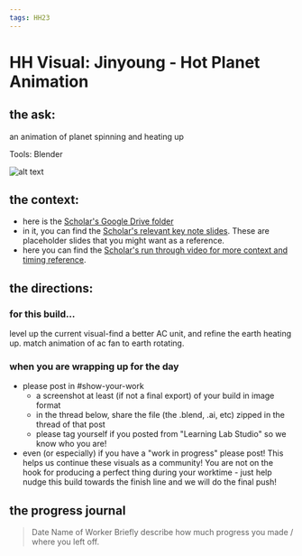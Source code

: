 ```yaml
---
tags: HH23
---
```


# HH Visual: Jinyoung - Hot Planet Animation
## the ask:
an animation of planet spinning and heating up

Tools: Blender

![alt text](https://files.slack.com/files-pri/T0HTW3H0V-F04U3Q7L6C9/image.png?pub_secret=58f95d0685)

## the context:
* here is the [Scholar's Google Drive folder](https://drive.google.com/drive/folders/1YqVPSJ2cP1y2ZTgnqwpJXVJgqArWTgoe)
* in it, you can find the [Scholar's relevant key note slides](https://drive.google.com/drive/folders/1N64lu5RepJ45gMCzE5OdPci3TM4HWfsq). These are placeholder slides that you might want as a reference.
* here you can find the [Scholar's run through video for more context and timing reference](https://drive.google.com/file/d/1q0UZ4dVez1swlUpIw3XYeKKmxRMkvZpo/view?usp=sharing).


## the directions:
### for this build...
level up the current visual-find a better AC unit, and refine the earth heating up. match animation of ac fan to earth rotating.

### when you are wrapping up for the day
* please post in #show-your-work
    * a screenshot at least (if not a final export) of your build in image format
    * in the thread below, share the file (the .blend, .ai, etc) zipped in the thread of that post
    * please tag yourself if you posted from "Learning Lab Studio" so we know who you are!
* even (or especially) if you have a "work in progress" please post! This helps us continue these visuals as a community! You are not on the hook for producing a perfect thing during your worktime - just help nudge this build towards the finish line and we will do the final push!


## the progress journal
> Date
> Name of Worker
> Briefly describe how much progress you made / where you left off.







